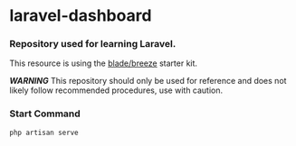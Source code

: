 # laravel-dashboard

### Repository used for learning Laravel.

This resource is using the [blade/breeze](https://laravel.com/docs/11.x/starter-kits#breeze-and-blade) starter kit.

**_WARNING_** This repository should only be used for reference and does not likely follow recommended procedures, use with caution.

### Start Command

`php artisan serve`
